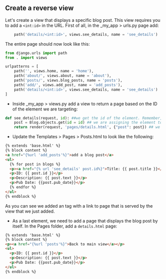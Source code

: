 ## Create a reverse view

Let's create a view that displays a specific blog post. This view requires you to add a `<int:id>` in the URL. First of all, in the _my_app > urls.py page add:

```python
    path('details/<int:id>', views.see_details, name = 'see_details')
```

The entire page should now look like this:

```python
from django.urls import path
from . import views

urlpatterns = [
    path('', views.home, name = 'home'),
    path('about/', views.about, name = 'about'),
    path('posts/', views.blog_posts, name = 'posts'),
    path('add/', views.add_post, name = 'add_posts'),
    path('details/<int:id>', views.see_details, name = 'see_details')
]
```

- Inside _my_app > views.py add a view to return a page based on the ID of the element we are targeting:

```python
def see_details(request, id): ##we get the id of the element. Remember, all elements are created with an ID in the database.
    post = Blog.objects.get(id = id) ## we are assigning the element to a variable
    return render(request, 'pages/details.html', {"post": post}) ## we are passing the context to the page
```

- Update the Templates > Pages > Posts.html to look like the following:

```html
{% extends 'base.html' %}
{% block content %}
<a href="{%url 'add_posts'%}">add a blog post</a>
<ul>
  {% for post in blogs %}
  <p><a href="{% url 'see_details' post.id%}">Title: {{ post.title }}</a></p>
  <p>ID: {{ post.id }}</p>
  <p>Description: {{ post.text }}</p>
  <p>Pub Date: {{post.pub_date}}</p>
  {% endfor %}
</ul>
{% endblock %}

```

As you can see we added an <a> tag with a link to page that is served by the view that we just added.

- As a last element, we need to add a page that displays the blog post by itself. In the Pages folder, add a `details.html` page:

```html
{% extends 'base.html' %}
{% block content %}
<p><a href="{%url 'posts'%}">Back to main view</a></p>
<ul>
  <p>ID: {{ post.id }}</p>
  <p>Description: {{ post.text }}</p>
  <p>Pub Date: {{post.pub_date}}</p>
</ul>
{% endblock %}
```